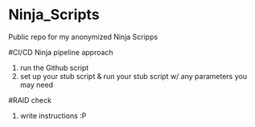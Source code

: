 # Ninja_Scripts
Public repo for my anonymized Ninja Scripps

#CI/CD Ninja pipeline approach 
1. run the Github script
2. set up your stub script & run your stub script w/ any parameters you may need


#RAID check
1. write instructions :P